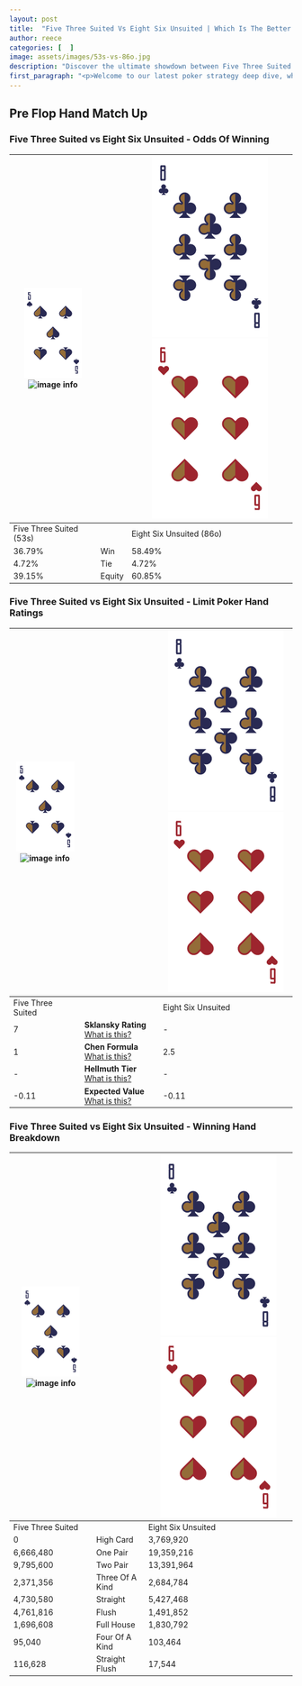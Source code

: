 ```yaml
---
layout: post
title:  "Five Three Suited Vs Eight Six Unsuited | Which Is The Better Hand In Poker? A Complete Guide"
author: reece
categories: [  ]
image: assets/images/53s-vs-86o.jpg
description: "Discover the ultimate showdown between Five Three Suited and Eight Six Unsuited in poker! Uncover the odds, strategies, and scenarios where one hand triumphs over the other. Get ready to up your poker game with this thrilling analysis."
first_paragraph: "<p>Welcome to our latest poker strategy deep dive, where we're pitting two distinct hands against each other in a high-stakes showdown: Five Three Suited vs Eight Six Unsuited.</p><p>In the dynamic world of poker, every decision counts, and knowing which hand holds the upper hand is key to your success at the table.</p><p>In this article, we'll dissect these two hands, explore the scenarios where one dominates the other, and equip you with the knowledge to make strategic choices that can tip the odds in your favor.</p><p>Get ready to unravel the intriguing dynamics of these poker hands and elevate your game to new heights.</p>"
---
```




[comment]: # (sp0)

## Pre Flop Hand Match Up

<div class="table hand-ratings" markdown="1"> 



### Five Three Suited vs Eight Six Unsuited - Odds Of Winning


    
| ![image info](assets/images/hand1/5.png) ![image info](assets/images/hand1/3s.png) |  | ![image info](assets/images/hand2/8.png) ![image info](assets/images/hand2/6o.png) |
| -------- | -------- | -------- |
| Five Three Suited (53s) |  | Eight Six Unsuited (86o) |
| 36.79% | Win | 58.49% |
| 4.72% | Tie | 4.72% |
| 39.15% | Equity | 60.85% |




[comment]: # (sp1)



### Five Three Suited vs Eight Six Unsuited - Limit Poker Hand Ratings


    
| ![image info](assets/images/hand1/5.png) ![image info](assets/images/hand1/3s.png) |  | ![image info](assets/images/hand2/8.png) ![image info](assets/images/hand2/6o.png) |
| -------- | -------- | -------- |
| Five Three Suited |  | Eight Six Unsuited |
| 7 | **Sklansky Rating** [What is this?](/sklansky-rating-explained) | - |
| 1 | **Chen Formula** [What is this?](/chen-formula-explained) | 2.5 |
| - | **Hellmuth Tier** [What is this?](/Hellmuth-tier-explained) | - |
| -0.11 | **Expected Value** [What is this?](/expected-value-explained) | -0.11 |




[comment]: # (sp2)



### Five Three Suited vs Eight Six Unsuited - Winning Hand Breakdown


    
| ![image info](assets/images/hand1/5.png) ![image info](assets/images/hand1/3s.png) |  | ![image info](assets/images/hand2/8.png) ![image info](assets/images/hand2/6o.png) |
| -------- | -------- | -------- |
| Five Three Suited |  | Eight Six Unsuited |
| 0 | High Card | 3,769,920 |
| 6,666,480 | One Pair | 19,359,216 |
| 9,795,600 | Two Pair | 13,391,964 |
| 2,371,356 | Three Of A Kind | 2,684,784 |
| 4,730,580 | Straight | 5,427,468 |
| 4,761,816 | Flush | 1,491,852 |
| 1,696,608 | Full House | 1,830,792 |
| 95,040 | Four Of A Kind | 103,464 |
| 116,628 | Straight Flush | 17,544 |




[comment]: # (sp3)



</div>

[comment]: # (sp4)



[comment]: # (sp5)

